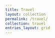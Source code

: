 ```yaml
---
title: Travel
layout: collection
permalink: /travel/
collection: travel
entries_layout: grid
---
```

